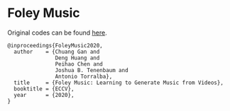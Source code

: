 # Foley Music

Original codes can be found [here](https://github.com/chuangg/Foley-Music).

```
@inproceedings{FoleyMusic2020,
  author    = {Chuang Gan and
               Deng Huang and
               Peihao Chen and
               Joshua B. Tenenbaum and
               Antonio Torralba},
  title     = {Foley Music: Learning to Generate Music from Videos},
  booktitle = {ECCV},
  year      = {2020},
}
```